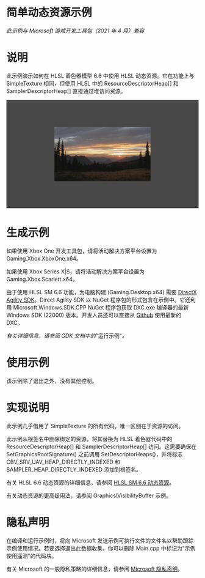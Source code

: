 # 简单动态资源示例

*此示例与 Microsoft 游戏开发工具包（2021 年 4 月）兼容*

# 说明

此示例演示如何在 HLSL 着色器模型 6.6 中使用 HLSL 动态资源。它在功能上与
SimpleTexture 相同，但使用 HLSL 中的 ResourceDescriptorHeap\[\] 和
SamplerDescriptorHeap\[\] 直接通过堆访问资源。

![C:\\temp\\xbox_screenshot.png](./media/image1.png)

# 生成示例

如果使用 Xbox One 开发工具包，请将活动解决方案平台设置为
Gaming.Xbox.XboxOne.x64。

如果使用 Xbox Series X|S，请将活动解决方案平台设置为
Gaming.Xbox.Scarlett.x64。

由于使用 HLSL SM 6.6 功能，为电脑构建 (Gaming.Desktop.x64) 需要 [DirectX
Agility
SDK](https://devblogs.microsoft.com/directx/gettingstarted-dx12agility/)。Direct
Agility SDK 以 NuGet 程序包的形式包含在示例中。它还利用
Microsoft.Windows.SDK.CPP NuGet 程序包获取 DXC.exe 编译器的最新 Windows
SDK (22000) 版本。开发人员还可以直接从
[Github](https://github.com/microsoft/DirectXShaderCompiler/releases)
使用最新的 DXC。

*有关详细信息，请参阅 GDK 文档中的*"运行示例"*。*

# 使用示例

该示例除了退出之外，没有其他控制。

# 实现说明

此示例几乎借用了 SimpleTexture 的所有代码。唯一区别在于资源的访问。

此示例从根签名中删除绑定的资源，将其替换为 HLSL 着色器代码中的
ResourceDescriptorHeap\[\] 和 SamplerDescriptorHeap\[\]
访问。这需要确保在 SetGraphicsRootSignature() 之前调用
SetDescriptorHeaps()，并将标志 CBV_SRV_UAV_HEAP_DIRECTLY_INDEXED 和
SAMPLER_HEAP_DIRECTLY_INDEXED 添加到根签名。

有关 HLSL 6.6 动态资源的详细信息，请参阅 [HLSL SM 6.6
动态资源](https://microsoft.github.io/DirectX-Specs/d3d/HLSL_SM_6_6_DynamicResources.html)。

有关动态资源的更高级用法，请参阅 Graphics\\VisibilityBuffer 示例。

# 隐私声明

在编译和运行示例时，将向 Microsoft
发送示例可执行文件的文件名以帮助跟踪示例使用情况。若要选择退出此数据收集，你可以删除
Main.cpp 中标记为"示例使用遥测"的代码块。

有关 Microsoft 的一般隐私策略的详细信息，请参阅 [Microsoft
隐私声明](https://privacy.microsoft.com/en-us/privacystatement/)。
